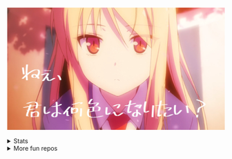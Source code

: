 [![](mashiro.jpg)](https://lolicon.app)

<details>
<summary>Stats</summary>

<p></p>

<a href="https://github.com/Tsuk1ko">
  <table>
    <tr>
      <td>
        <img align="center" src="https://github-readme-stats.vercel.app/api?username=Tsuk1ko&show_icons=true&hide_border=true&icon_color=ffca28&title_color=ffa000" />
      </td>
      <td>
        <img align="center" src="https://github-readme-stats.vercel.app/api/top-langs/?username=Tsuk1ko&layout=compact&hide_border=true&title_color=ffa000" />
      </td>
    </tr>
  </table>
</a>

[![](https://count.getloli.com/get/@JindaiKirin?theme=moebooru)](https://github.com/Tsuk1ko)
</details>

<details>
<summary>More fun repos</summary>

<p></p>

[![](https://github-readme-stats.vercel.app/api/pin/?username=Tsuk1ko&repo=cf-url-shortener)](https://github.com/Tsuk1ko/cf-url-shortener)
[![](https://github-readme-stats.vercel.app/api/pin/?username=Tsuk1ko&repo=bilibili-qr-login)](https://github.com/Tsuk1ko/bilibili-qr-login)
[![](https://github-readme-stats.vercel.app/api/pin/?username=Tsuk1ko&repo=fgo-bond-craft-essence-calculator)](https://github.com/Tsuk1ko/fgo-bond-craft-essence-calculator)
[![](https://github-readme-stats.vercel.app/api/pin/?username=Tsuk1ko&repo=pximg-proxy)](https://github.com/Tsuk1ko/pximg-proxy)
[![](https://github-readme-stats.vercel.app/api/pin/?username=Tsuk1ko&repo=userscript)](https://github.com/Tsuk1ko/userscript)
[![](https://github-readme-stats.vercel.app/api/pin/?username=Tsuk1ko&repo=fsa-promises)](https://github.com/Tsuk1ko/fsa-promises)
[![](https://github-readme-stats.vercel.app/api/pin/?username=Tsuk1ko&repo=gkd-subscription)](https://github.com/Tsuk1ko/gkd-subscription)
[![](https://github-readme-stats.vercel.app/api/pin/?username=Tsuk1ko&repo=wol-server)](https://github.com/Tsuk1ko/wol-server)
[![](https://github-readme-stats.vercel.app/api/pin/?username=Tsuk1ko&repo=gf2-bbs-sign-in)](https://github.com/Tsuk1ko/gf2-bbs-sign-in)
</details>
